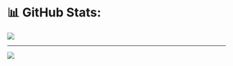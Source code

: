 # 📊 GitHub Stats:
![](https://github-readme-streak-stats.herokuapp.com/?user=Kodiererin&theme=dark&hide_border=false)<br/>

---
[![](https://visitcount.itsvg.in/api?id=Kodiererin&icon=0&color=0)](https://visitcount.itsvg.in)

<!-- Proudly created with GPRM ( https://gprm.itsvg.in ) -->
